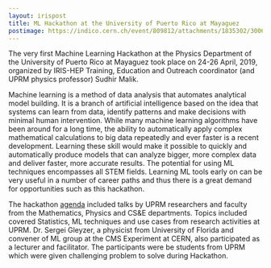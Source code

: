 ```yaml
---
layout: irispost
title: ML Hackathon at the University of Puerto Rico at Mayaguez
postimage: https://indico.cern.ch/event/809812/attachments/1835302/3006693/thumb_IMG_2745_1024.jpg
---
```


The very first Machine Learning Hackathon at the Physics Department
of the University of Puerto Rico at Mayaguez took place on 24-26
April, 2019, organized by IRIS-HEP Training, Education and Outreach
coordinator (and UPRM physics professor) Sudhir Malik. 

Machine learning is a method of data analysis that automates analytical
model building. It is a branch of artificial intelligence based on
the idea that systems can learn from data, identify patterns and
make decisions with minimal human intervention.  While many machine
learning algorithms have been around for a long time, the ability
to automatically apply complex mathematical calculations to big
data repeatedly and ever faster is a recent development. Learning
these skill would make it possible to quickly and automatically
produce models that can analyze bigger, more complex data and deliver
faster, more accurate results. The potential for using ML techniques 
encompasses all STEM fields. Learning ML tools early on can be
very useful in a number of career paths and thus there is a great demand
for opportunities such as this hackathon.

The hackathon [agenda](https://indico.cern.ch/event/809812/timetable/) 
included talks by UPRM researchers and faculty from the Mathematics, Physics
and CS&E departments. Topics included covered Statistics, ML
techniques and use cases from research activities at UPRM. Dr. Sergei
Gleyzer, a physicist from University of Florida and convener of ML group at 
the CMS Experiment at CERN, also participated as a lecturer and facilitator. 
The participants were be students from UPRM which were given challenging 
problem to solve during Hackathon.





